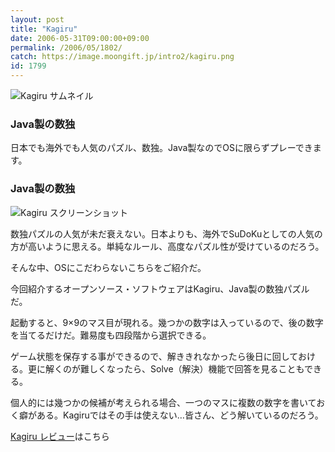 ```yaml
---
layout: post
title: "Kagiru"
date: 2006-05-31T09:00:00+09:00
permalink: /2006/05/1802/
catch: https://image.moongift.jp/intro2/kagiru.png
id: 1799
---
```

 ![Kagiru サムネイル](https://image.moongift.jp/intro2/kagiru.t.png "Kagiru サムネイル")
  

### Java製の数独
  
日本でも海外でも人気のパズル、数独。Java製なのでOSに限らずプレーできます。  
<!--more-->  

### Java製の数独
  

![Kagiru スクリーンショット](https://image.moongift.jp/intro2/kagiru.png "Kagiru スクリーンショット")

  

数独パズルの人気が未だ衰えない。日本よりも、海外でSuDoKuとしての人気の方が高いように思える。単純なルール、高度なパズル性が受けているのだろう。

  

そんな中、OSにこだわらないこちらをご紹介だ。

  

今回紹介するオープンソース・ソフトウェアはKagiru、Java製の数独パズルだ。

  

起動すると、9×9のマス目が現れる。幾つかの数字は入っているので、後の数字を当てるだけだ。難易度も四段階から選択できる。

  

ゲーム状態を保存する事ができるので、解ききれなかったら後日に回しておける。更に解くのが難しくなったら、Solve（解決）機能で回答を見ることもできる。

  

個人的には幾つかの候補が考えられる場合、一つのマスに複数の数字を書いておく癖がある。Kagiruではその手は使えない…皆さん、どう解いているのだろう。

  

[Kagiru レビュー](http://oss.moongift.jp/review/i-1809.html)はこちら

